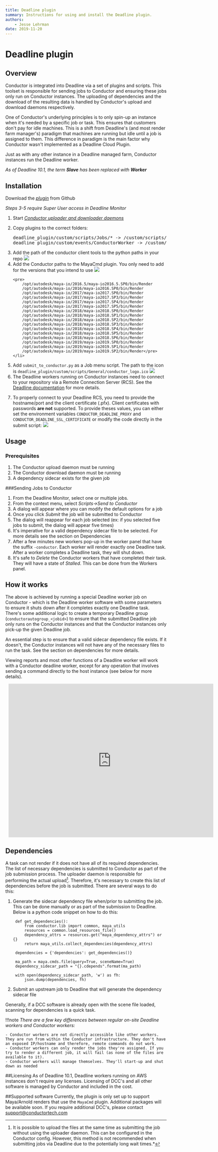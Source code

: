 ```yaml
---
title: Deadline plugin
summary: Instructions for using and install the Deadline plugin.
authors:
    - Jesse Lehrman
date: 2019-11-20
---
```


# Deadline plugin

## Overview
Conductor is integrated into Deadline via a set of plugins and scripts. This toolset is responsible for sending jobs to Conductor and ensuring these jobs only run on Conductor instances. The uploading of dependencies and the download of the resulting data is handled by Conductor's upload and download daemons respectively.

One of Conductor's underlying principles is to only spin-up an instance when it's needed by a specific job or task. This ensures that customers don't pay for idle machines. This is a shift from Deadline's (and most render farm manager's) paradigm that machines are running but idle until a job is assigned to them. This difference in paradigm is the main factor why Conductor wasn't implemented as a Deadline Cloud Plugin.

Just as with any other instance in a Deadline managed farm, Conductor instances run the Deadline worker.

*As of Deadline 10.1, the term **Slave** has been replaced with **Worker***

## Installation

Download the *[plugin](https://github.com/ConductorTechnologies/deadline-plugin)* from Github

*Steps 3-5 require Super User access in Deadline Monitor*

<ol>
<li>Start <em><a href="../../cli">Conductor uploader and downloader daemons</a></em></li><p>
<li>Copy plugins to the correct folders:
<pre style={color:black;}>
deadline_plugin/custom/scripts/Jobs/* -> <your_deadline_repo>/custom/scripts/Jobs/
deadline_plugin/custom/events/ConductorWorker -> <your_deadline_repo>/custom/events/
</pre></li><p>
     
<li>Add the path of the conductor client tools to the python paths in your repo
<img src="../../../image/deadline/python_path_repo.jpg"/></li>
<li>Add the Conductor paths to the MayaCmd plugin. You only need to add for the versions that you intend to use <img src="../../../image/deadline/maya_path_repo.jpg"/>
    
    <pre>
        /opt/autodesk/maya-io/2016.5/maya-io2016.5.SP0/bin/Render
        /opt/autodesk/maya-io/2016/maya-io2016.SP0/bin/Render
        /opt/autodesk/maya-io/2017/maya-io2017.SP0/bin/Render
        /opt/autodesk/maya-io/2017/maya-io2017.SP3/bin/Render
        /opt/autodesk/maya-io/2017/maya-io2017.SP4/bin/Render
        /opt/autodesk/maya-io/2017/maya-io2017.SP5/bin/Render
        /opt/autodesk/maya-io/2018/maya-io2018.SP0/bin/Render
        /opt/autodesk/maya-io/2018/maya-io2018.SP1/bin/Render
        /opt/autodesk/maya-io/2018/maya-io2018.SP2/bin/Render
        /opt/autodesk/maya-io/2018/maya-io2018.SP3/bin/Render
        /opt/autodesk/maya-io/2018/maya-io2018.SP4/bin/Render
        /opt/autodesk/maya-io/2018/maya-io2018.SP5/bin/Render
        /opt/autodesk/maya-io/2018/maya-io2018.SP6/bin/Render
        /opt/autodesk/maya-io/2019/maya-io2019.SP0/bin/Render
        /opt/autodesk/maya-io/2019/maya-io2019.SP1/bin/Render
        /opt/autodesk/maya-io/2019/maya-io2019.SP2/bin/Render</pre></li>

<li>Add <code>submit_to_conductor.py</code> as a Job menu script. The path to the icon is <code>deadline_plugin/custom/scripts/General/conductor_logo.ico</code>
<img src="../../../image/deadline/script_menu_repo.jpg"/>

<li>The Deadline workers running on Conductor instances need to connect to your repository via a Remote Connection Server (RCS). See the <a href="https://docs.thinkboxsoftware.com/products/deadline/10.0/1_User%20Manual/manual/remote-connection-server.html">Deadline documentation</a> for more details.</li><p>

<li>To properly connect to your Deadline RCS, you need to provide the hostname/port and the client certificate (.pfx). Client certificates with passwords <strong>are not</strong> supported. To provide theses values, you can either set the environment variables <code>CONDUCTOR_DEADLINE_PROXY</code> and <code>CONDUCTOR_DEADLINE_SSL_CERTIFICATE</code> or modify the code directly in the submit script:
<img src="../../../image/deadline/rcs_env_variables.png"/>
</ol>
 

## Usage
### Prerequisites
1. The Conductor upload daemon must be running
2. The Conductor download daemon must be running
3. A dependency sidecar exists for the given job

###Sending Jobs to Conductor
1. From the Deadline Monitor, select one or multiple jobs.
2. From the context menu, select *Scripts->Send to Conductor*
3. A dialog will appear where you can modify the default options for a job
4. Once you click *Submit* the job will be submitted to Conductor
5. The dialog will reappear for each job selected (ex: if you selected five jobs to submit, the dialog will appear five times)
6. It's imperative for a valid dependency sidecar file to be selected. For more details see the section on Dependencies
7. After a few minutes new workers pop-up in the worker panel that have the suffix `-conductor`. Each worker will render exactly one Deadline task. After a worker completes a Deadline task, they will shut down.
8. It's safe to *Delete* the Conductor workers that have completed their task. They will have a state of *Stalled*. This can be done from the Workers panel.

## How it works
The above is achieved by running a special Deadline worker job on Conductor - which is the Deadline worker software with some parameters to ensure it shuts down after it completes exactly one Deadline task. There's some additional logic to create a temporary Deadline group (`conductorautogroup_<jobid>`) to ensure that the submitted Deadline job only runs on the Conductor instances and that the Conductor instances only pick-up the given Deadline job.

An essential step is to ensure that a valid sidecar dependency file exists. If it doesn't, the Conductor instances will not have any of the necessary files to run the task. See the section on dependencies for more details.

Viewing reports and most other functions of a Deadline worker will work with a Conductor deadline worker, except for any operation that involves sending a command directly to the host instance (see below for more details).

<div style="width: 640px; height: 480px; margin: 10px; position: relative;"><iframe allowfullscreen frameborder="0" style="width:640px; height:480px" src="https://www.lucidchart.com/documents/embeddedchart/db7ae6b1-0106-4bef-aaa9-ff87d3558dda" id=".01_Fkrc4X2p"></iframe></div>


## Dependencies
A task can not render if it does not have all of its required dependencies. The list of necessary dependencies is submitted to Conductor as part of the job submission process. The uploader daemon is responsible for performing the actual upload[^1]. Therefore, it's necessary to create this list of dependencies before the job is submitted. There are several ways to do this:

1. Generate the sidecar dependency file when/prior to submitting the job. This can be done manually or as part of the submission to Deadline. Below is a python code snippet on how to do this:
  
        def get_dependencies():
            from conductor.lib import common, maya_utils
            resources = common.load_resources_file()
            dependency_attrs = resources.get("maya_dependency_attrs") or {}
            return maya_utils.collect_dependencies(dependency_attrs)
    
        dependencies = {'dependencies': get_dependencies()}
        
        ma_path = maya.cmds.file(query=True, sceneName=True)
        dependency_sidecar_path = "{}.cdepends".format(ma_path)
    
        with open(dependency_sidecar_path, 'w') as fh:
            json.dump(dependencies, fh)
        
2. Submit an upstream job to Deadline that will generate the dependency sidecar file

Generally, if a DCC software is already open with the scene file loaded, scanning for dependencies is a quick task.

[^1]: It is possible to upload the files at the same time as submitting the job without using the uploader daemon. This can be configured in the Conductor config. However, this method is not recommended when submitting jobs via Deadline due to the potentially long wait times.*

!!!note
    *There are a few key differences between regular on-site Deadline workers and Conductor workers:*
    
    - Conductor workers are not directly accessible like other workers. They are run from within the Conductor infrastructure. They don't have an exposed IP/hostname and therefore, remote commands do not work.
    - Conductor workers can only render the jobs they're assigned. If you try to render a different job, it will fail (as none of the files are available to it).
    - Conductor workers will manage themselves. They'll start-up and shut down as needed

##Licensing
As of Deadline 10.1, Deadline workers running on AWS instances don't require any licenses.
Licensing of DCC's and all other software is managed by Conductor and included in the cost.

##Supported software
Currently, the plugin is only set up to support Maya/Arnold renders that use the `MayaCmd` plugin. Additional packages will be available soon. If you require additional DCC's, please contact <support@conductortech.com>





